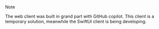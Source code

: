 > [!NOTE]
> The web client was built in grand part with GitHub copilot. This client is a temporary solution, meanwhile the SwiftUI client is being developing. 